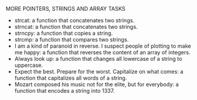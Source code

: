 MORE POINTERS, STRINGS AND ARRAY TASKS

* strcat: a function that concatenates two strings.
* strncat: a function that concatenates two strings.
* strncpy: a function that copies a string.
* strcmp: a function that compares two strings.
* I am a kind of paranoid in reverse. I suspect people of plotting to make me happy: a function that reverses the content of an array of integers.
* Always look up: a function that changes all lowercase of a string to uppercase.
* Expect the best. Prepare for the worst. Capitalize on what comes: a function that capitalizes all words of a string.
* Mozart composed his music not for the elite, but for everybody: a function that encodes a string into 1337.
